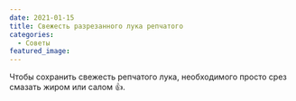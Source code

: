 ```yaml
---
date: 2021-01-15
title: Свежесть разрезанного лука репчатого
categories:
  - Советы
featured_image:
---
```

Чтобы сохранить свежесть репчатого лука, необходимого просто срез смазать жиром или салом 👍.
